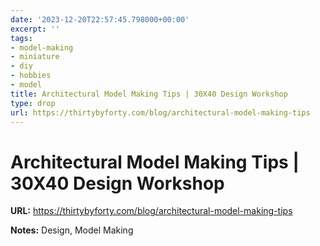 ```yaml
---
date: '2023-12-20T22:57:45.798000+00:00'
excerpt: ''
tags:
- model-making
- miniature
- diy
- hobbies
- model
title: Architectural Model Making Tips | 30X40 Design Workshop
type: drop
url: https://thirtybyforty.com/blog/architectural-model-making-tips
---
```


# Architectural Model Making Tips | 30X40 Design Workshop

**URL:** https://thirtybyforty.com/blog/architectural-model-making-tips

**Notes:**
Design, Model Making
